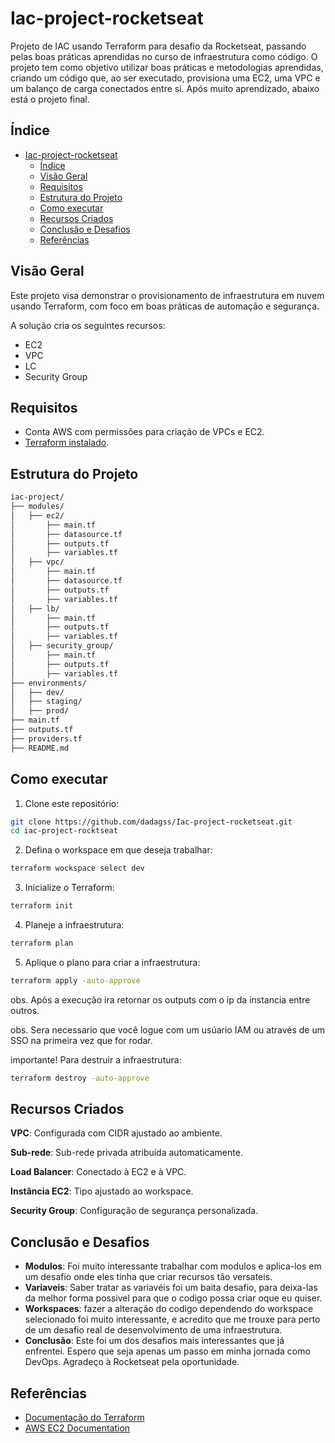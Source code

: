 # Iac-project-rocketseat
Projeto de IAC usando Terraform para desafio da Rocketseat, passando pelas boas práticas aprendidas no curso de infraestrutura como código. O projeto tem como objetivo utilizar boas práticas e metodologias aprendidas, criando um código que, ao ser executado, provisiona uma EC2, uma VPC e um balanço de carga conectados entre si. Após muito aprendizado, abaixo está o projeto final.


## Índice
- [Iac-project-rocketseat](#iac-project-rocketseat)
  - [Índice](#índice)
  - [Visão Geral](#visão-geral)
  - [Requisitos](#requisitos)
  - [Estrutura do Projeto](#estrutura-do-projeto)
  - [Como executar](#como-executar)
  - [Recursos Criados](#recursos-criados)
  - [Conclusão e Desafios](#conclusão-e-desafios)
  - [Referências](#referências)

## Visão Geral
Este projeto visa demonstrar o provisionamento de infraestrutura em nuvem usando Terraform, com foco em boas práticas de automação e segurança. 

A solução cria os seguintes recursos:
- EC2
- VPC
- LC
- Security Group

## Requisitos
- Conta AWS com permissões para criação de VPCs e EC2.
- [Terraform instalado](https://learn.hashicorp.com/tutorials/terraform/install-cli).

## Estrutura do Projeto
```bash
iac-project/
├── modules/
│   ├── ec2/
│       ├── main.tf
│       ├── datasource.tf
│       ├── outputs.tf
│       ├── variables.tf
│   ├── vpc/
│       ├── main.tf
│       ├── datasource.tf
│       ├── outputs.tf
│       ├── variables.tf
│   ├── lb/
│       ├── main.tf
│       ├── outputs.tf
│       ├── variables.tf
│   ├── security_group/
│       ├── main.tf
│       ├── outputs.tf
│       ├── variables.tf
├── environments/
│   ├── dev/
│   ├── staging/
│   ├── prod/
├── main.tf
├── outputs.tf
├── providers.tf
├── README.md
```

## Como executar
1. Clone este repositório:
```bash
git clone https://github.com/dadagss/Iac-project-rocketseat.git
cd iac-project-rocktseat
```

2. Defina o workspace em que deseja trabalhar:
```bash
terraform wockspace select dev
```

3. Inicialize o Terraform:
```bash
terraform init
```

4. Planeje a infraestrutura:
```bash
terraform plan
```
5. Aplique o plano para criar a infraestrutura:
```bash
terraform apply -auto-approve
```

obs. Após a execução ira retornar os outputs com o ip da instancia entre outros.

obs. Sera necessario que você logue com um usúario IAM ou através de um SSO na primeira vez que for rodar.


importante! Para destruir a infraestrutura:
```bash
terraform destroy -auto-approve
```
## Recursos Criados

**VPC**: Configurada com CIDR ajustado ao ambiente.

**Sub-rede**: Sub-rede privada atribuída automaticamente.

**Load Balancer**: Conectado à EC2 e à VPC.

**Instância EC2**: Tipo ajustado ao workspace.

**Security Group**: Configuração de segurança personalizada.

## Conclusão e Desafios

- **Modulos**: Foi muito interessante trabalhar com modulos e aplica-los em um desafio onde eles tinha que criar recursos tão versateis.
- **Variaveis**: Saber tratar as variavéis foi um baita desafio, para deixa-las da melhor forma possivel para que o codigo possa criar oque eu quiser.
- **Workspaces**: fazer a alteração do codigo dependendo do workspace selecionado foi muito interessante, e acredito que me trouxe para perto de um desafio real de desenvolvimento de uma infraestrutura.
- **Conclusão**: Este foi um dos desafios mais interessantes que já enfrentei. Espero que seja apenas um passo em minha jornada como DevOps. Agradeço à Rocketseat pela oportunidade.


## Referências

- [Documentação do Terraform](https://www.terraform.io/docs)
- [AWS EC2 Documentation](https://docs.aws.amazon.com/ec2/index.html)

